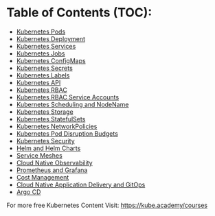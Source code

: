 Table of Contents (TOC): 
=================

<!--ts-->
* [Kubernetes Pods](Topics/Kubernetes_Pods.md)
* [Kubernetes Deployment](Topics/Kubernetes_Deployment.md)
* [Kubernetes Services](Topics/Kubernetes_Services.md)
* [Kubernetes Jobs](Topics/Kubernetes_Jobs.md)
* [Kubernetes ConfigMaps](Topics/Kubernetes_ConfigMaps.md)
* [Kubernetes Secrets](Topics/Kubernetes_Secrets.md)
* [Kubernetes Labels](Topics/Kubernetes_Labels.md)
* [Kubernetes API](Topics/Kubernetes_API.md)
* [Kubernetes RBAC](Topics/Kubernetes_RBAC.md)
* [Kubernetes RBAC Service Accounts](Topics/Kubernetes_RBAC_Service_Accounts.md)
* [Kubernetes Scheduling and NodeName](Topics/Kubernetes_Scheduling_and_NodeName.md)
* [Kubernetes Storage](Topics/Kubernetes_Storage.md)
* [Kubernetes StatefulSets](Topics/Kubernetes_StatefulSets.md)
* [Kubernetes NetworkPolicies](Topics/Kubernetes_NetworkPolicies.md)
* [Kubernetes Pod Disruption Budgets](Topics/Kubernetes_Pod_Disruption_Budgets.md)
* [Kubernetes Security](Topics/Kubernetes_Security.md)
* [Helm and Helm Charts](Topics/Helm_and_HelmCharts.md)
* [Service Meshes](Topics/Service_Meshes.md)
* [Cloud Native Observability](Topics/Cloud_Native_Observability.md)
* [Prometheus and Grafana](Topics/Prometheus_and_Grafana.md)
* [Cost Management](Topics/Cost_Management.md)
* [Cloud Native Application Delivery and GitOps](Topics/Cloud_Native_Application_Delivery_and_GitOps.md)
* [Argo CD](Topics/Argo_CD.md)



<!--te-->

For more free Kubernetes Content Visit: https://kube.academy/courses